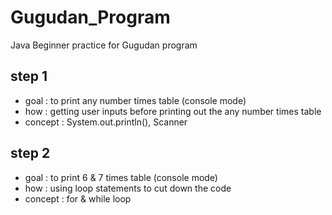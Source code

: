 # Gugudan_Program
Java Beginner practice for Gugudan program

## step 1
- goal : to print any number times table (console mode)
- how : getting user inputs before printing out the any number times table
- concept : System.out.println(), Scanner

## step 2
- goal : to print 6 & 7 times table (console mode)
- how : using loop statements to cut down the code
- concept : for & while loop 
